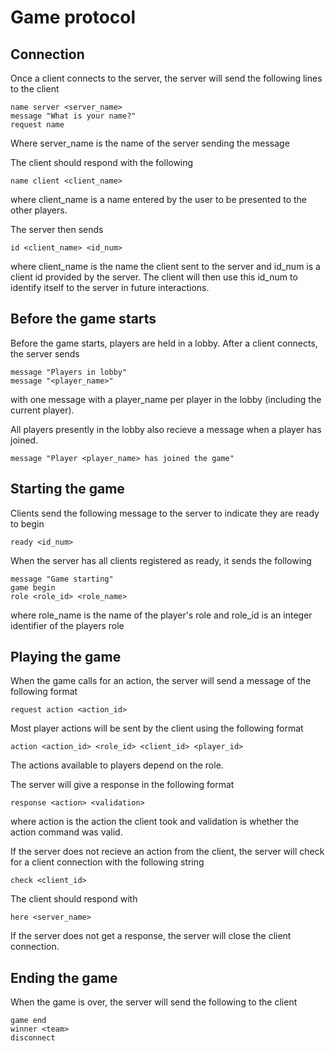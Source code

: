 # Game protocol

## Connection

Once a client connects to the server, the server will send the following lines to the client
```
name server <server_name>
message "What is your name?"
request name
```

Where server_name is the name of the server sending the message

The client should respond with the following

```
name client <client_name>
```
where client_name is a name entered by the user to be presented to the other players.

The server then sends
```
id <client_name> <id_num>
```
where client_name is the name the client sent to the server and id_num is a client id provided by the server. The client will then use this id_num to identify itself to the server in future interactions.

## Before the game starts

Before the game starts, players are held in a lobby. After a client connects, the server sends
```
message "Players in lobby"
message "<player_name>"
```

with one message with a player_name per player in the lobby (including the current player). 

All players presently in the lobby also recieve a message when a player has joined.
```
message "Player <player_name> has joined the game"
```
## Starting the game

Clients send the following message to the server to indicate they are ready to begin
```
ready <id_num>
```

When the server has all clients registered as ready, it sends the following
```
message "Game starting"
game begin
role <role_id> <role_name>
```

where role_name is the name of the player's role and role_id is an integer identifier of the players role

## Playing the game

When the game calls for an action, the server will send a message of the following format
```
request action <action_id>
```

Most player actions will be sent by the client using the following format
```
action <action_id> <role_id> <client_id> <player_id>
```
The actions available to players depend on the role. 

The server will give a response in the following format

```
response <action> <validation>
```
where action is the action the client took and validation is whether the action command was valid.

If the server does not recieve an action from the client, the server will check for a client connection with the following string
```
check <client_id>
```
The client should respond with
```
here <server_name>
```
If the server does not get a response, the server will close the client connection.

## Ending the game

When the game is over, the server will send the following to the client
```
game end
winner <team>
disconnect
```
